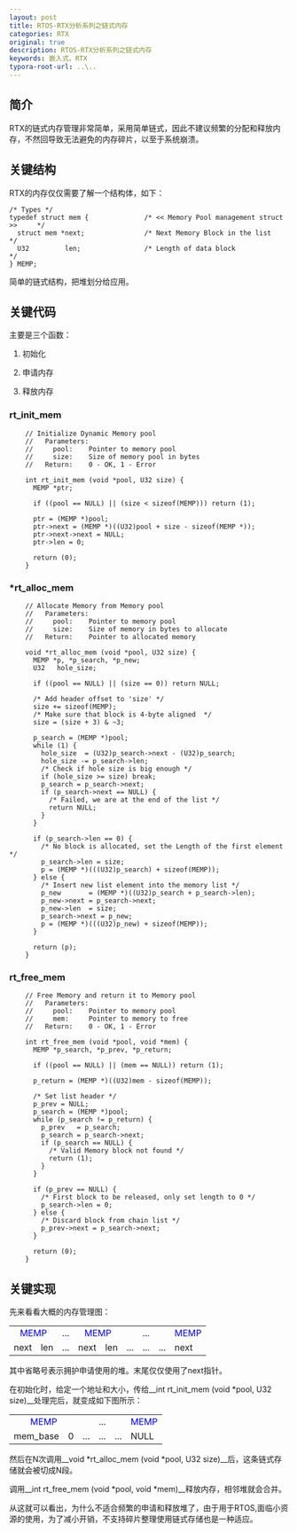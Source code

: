 ```yaml
---
layout: post
title: RTOS-RTX分析系列之链式内存
categories: RTX
original: true
description: RTOS-RTX分析系列之链式内存
keywords: 嵌入式，RTX
typora-root-url: ..\..
---
```



## 简介

RTX的链式内存管理非常简单，采用简单链式，因此不建议频繁的分配和释放内存，不然回导致无法避免的内存碎片，以至于系统崩溃。

## 关键结构

RTX的内存仅仅需要了解一个结构体，如下：

	/* Types */
	typedef struct mem {              /* << Memory Pool management struct >>     */
	  struct mem *next;               /* Next Memory Block in the list           */
	  U32         len;                /* Length of data block                    */
	} MEMP;

简单的链式结构，把堆划分给应用。

## 关键代码

主要是三个函数：

1. 初始化

2. 申请内存

3. 释放内存

### rt_init_mem


		// Initialize Dynamic Memory pool
		//   Parameters:
		//     pool:    Pointer to memory pool
		//     size:    Size of memory pool in bytes
		//   Return:    0 - OK, 1 - Error

		int rt_init_mem (void *pool, U32 size) {
		  MEMP *ptr;

		  if ((pool == NULL) || (size < sizeof(MEMP))) return (1);

		  ptr = (MEMP *)pool;
		  ptr->next = (MEMP *)((U32)pool + size - sizeof(MEMP *));
		  ptr->next->next = NULL;
		  ptr->len = 0; 

		  return (0);
		}

### *rt_alloc_mem

		// Allocate Memory from Memory pool
		//   Parameters:
		//     pool:    Pointer to memory pool
		//     size:    Size of memory in bytes to allocate
		//   Return:    Pointer to allocated memory

		void *rt_alloc_mem (void *pool, U32 size) {
		  MEMP *p, *p_search, *p_new;
		  U32   hole_size;

		  if ((pool == NULL) || (size == 0)) return NULL;

		  /* Add header offset to 'size' */
		  size += sizeof(MEMP);
		  /* Make sure that block is 4-byte aligned  */
		  size = (size + 3) & ~3;

		  p_search = (MEMP *)pool;
		  while (1) {
		    hole_size  = (U32)p_search->next - (U32)p_search;
		    hole_size -= p_search->len;
		    /* Check if hole size is big enough */
		    if (hole_size >= size) break;
		    p_search = p_search->next;
		    if (p_search->next == NULL) {
		      /* Failed, we are at the end of the list */
		      return NULL;
		    }
		  }

		  if (p_search->len == 0) {
		    /* No block is allocated, set the Length of the first element */
		    p_search->len = size;
		    p = (MEMP *)(((U32)p_search) + sizeof(MEMP));
		  } else {
		    /* Insert new list element into the memory list */
		    p_new       = (MEMP *)((U32)p_search + p_search->len);
		    p_new->next = p_search->next;
		    p_new->len  = size;
		    p_search->next = p_new;
		    p = (MEMP *)(((U32)p_new) + sizeof(MEMP));
		  }

		  return (p);
		}

### rt_free_mem

		// Free Memory and return it to Memory pool
		//   Parameters:
		//     pool:    Pointer to memory pool
		//     mem:     Pointer to memory to free
		//   Return:    0 - OK, 1 - Error

		int rt_free_mem (void *pool, void *mem) {
		  MEMP *p_search, *p_prev, *p_return;

		  if ((pool == NULL) || (mem == NULL)) return (1);

		  p_return = (MEMP *)((U32)mem - sizeof(MEMP));
		  
		  /* Set list header */
		  p_prev = NULL;
		  p_search = (MEMP *)pool;
		  while (p_search != p_return) {
		    p_prev   = p_search;
		    p_search = p_search->next;
		    if (p_search == NULL) {
		      /* Valid Memory block not found */
		      return (1);
		    }
		  }

		  if (p_prev == NULL) {
		    /* First block to be released, only set length to 0 */
		    p_search->len = 0;
		  } else {
		    /* Discard block from chain list */
		    p_prev->next = p_search->next;
		  }

		  return (0);
		}

## 关键实现

先来看看大概的内存管理图：

<table>
    <tr>
        <td colspan="2" style="color:blue;text-align:center">MEMP</td> 
	<td style="color:blue;text-align:center">...</td> 
	<td colspan="2" style="color:blue;text-align:center">MEMP</td> 
	<td colspan="3" style="color:blue;text-align:center">...</td> 
	<td style="color:blue;text-align:center">MEMP</td> 
    </tr>
    <tr>
        <td>next</td> 
        <td>len</td> 
	<td>...</td> 
	<td>next</td> 
	<td>len</td> 
	<td>...</td> 
	<td>...</td> 
	<td>...</td> 
	<td>next</td> 
   </tr>
</table>

其中省略号表示拥护申请使用的堆。末尾仅仅使用了next指针。


在初始化时，给定一个地址和大小，传给__int rt_init_mem (void *pool, U32 size)__处理完后，就变成如下图所示：

<table>
    <tr>
        <td colspan="2" style="color:blue;text-align:center">MEMP</td> 
	<td colspan="3" style="color:blue;text-align:center">...</td> 
	<td style="color:blue;text-align:center">MEMP</td> 
    </tr>
    <tr>
        <td>mem_base</td> 
        <td>0</td> 
	<td>...</td> 
	<td>...</td> 
	<td>...</td> 
	<td>NULL</td> 
   </tr>
</table>

然后在N次调用__void *rt_alloc_mem (void *pool, U32 size)__后，这条链式存储就会被切成N段。

调用__int rt_free_mem (void *pool, void *mem)__释放内存，相邻堆就会合并。

从这就可以看出，为什么不适合频繁的申请和释放堆了，由于用于RTOS,面临小资源的使用，为了减小开销，不支持碎片整理使用链式存储也是一种适应。














		













